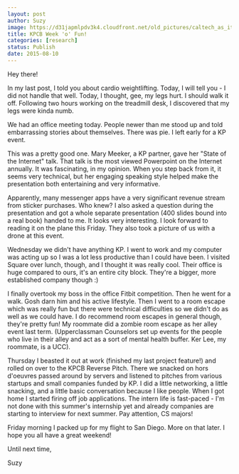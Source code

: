 ```yaml
---
layout: post
author: Suzy
image: https://d31japmlpdv3k4.cloudfront.net/old_pictures/caltech_as_it_happens/6a0105349b8251970b01b8d1419c1c970c.jpg
title: KPCB Week 'o' Fun! 
categories: [research]
status: Publish
date: 2015-08-10
---
```



Hey there!

In my last post, I told you about cardio weightlifting. Today, I will tell you - I did not handle that well. Today, I thought, gee, my legs hurt. I should walk it off. Following two hours working on the treadmill desk, I discovered that my legs were kinda numb.

We had an office meeting today. People newer than me stood up and told embarrassing stories about themselves. There was pie. I left early for a KP event.

This was a pretty good one. Mary Meeker, a KP partner, gave her "State of the Internet" talk. That talk is the most viewed Powerpoint on the Internet annually. It was fascinating, in my opinion. When you step back from it, it seems very technical, but her engaging speaking style helped make the presentation both entertaining and very informative.

Apparently, many messenger apps have a very significant revenue stream from sticker purchases. Who knew? I also asked a question during the presentation and got a whole separate presentation (400 slides bound into a real book) handed to me. It looks very interesting. I look forward to reading it on the plane this Friday. They also took a picture of us with a drone at this event.

Wednesday we didn't have anything KP. I went to work and my computer was acting up so I was a lot less productive than I could have been. I visited Square over lunch, though, and I thought it was really cool. Their office is huge compared to ours, it's an entire city block. They're a bigger, more established company though :)

I finally overtook my boss in the office Fitbit competition. Then he went for a walk. Gosh darn him and his active lifestyle. Then I went to a room escape which was really fun but there were technical difficulties so we didn't do as well as we could have. I do recommend room escapes in general though, they're pretty fun! My roommate did a zombie room escape as her alley event last term. (Upperclassman Counselors set up events for the people who live in their alley and act as a sort of mental health buffer. Ker Lee, my roommate, is a UCC).

Thursday I beasted it out at work (finished my last project feature!) and rolled on over to the KPCB Reverse Pitch. There we snacked on hors d'oeuvres passed around by servers and listened to pitches from various startups and small companies funded by KP. I did a little networking, a little snacking, and a little basic conversation because I like people. When I got home I started firing off job applications. The intern life is fast-paced - I'm not done with this summer's internship yet and already companies are starting to interview for next summer. Pay attention, CS majors!

Friday morning I packed up for my flight to San Diego. More on that later. I hope you all have a great weekend!

Until next time,

Suzy

